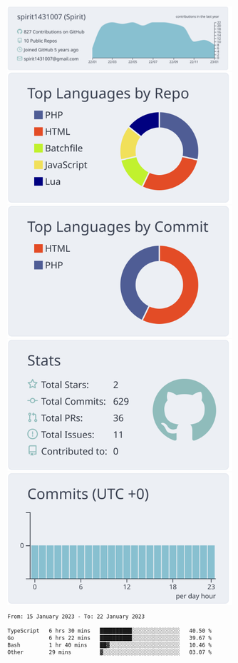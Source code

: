 [![](https://raw.githubusercontent.com/spirit1431007/spirit1431007/master/profile-summary-card-output/nord_bright/0-profile-details.svg)](https://git.io/spiritx)
[![](https://raw.githubusercontent.com/spirit1431007/spirit1431007/master/profile-summary-card-output/nord_bright/1-repos-per-language.svg)](https://git.io/spiritx) [![](https://raw.githubusercontent.com/spirit1431007/spirit1431007/master/profile-summary-card-output/nord_bright/2-most-commit-language.svg)](https://git.io/spiritx)
[![](https://raw.githubusercontent.com/spirit1431007/spirit1431007/master/profile-summary-card-output/nord_bright/3-stats.svg)](https://git.io/spiritx) [![](https://raw.githubusercontent.com/spirit1431007/spirit1431007/master/profile-summary-card-output/nord_bright/4-productive-time.svg)](https://git.io/spiritx)

<!--START_SECTION:waka-->

```text
From: 15 January 2023 - To: 22 January 2023

TypeScript   6 hrs 30 mins   ██████████░░░░░░░░░░░░░░░   40.50 %
Go           6 hrs 22 mins   ██████████░░░░░░░░░░░░░░░   39.67 %
Bash         1 hr 40 mins    ██▓░░░░░░░░░░░░░░░░░░░░░░   10.46 %
Other        29 mins         ▓░░░░░░░░░░░░░░░░░░░░░░░░   03.07 %
```

<!--END_SECTION:waka-->
